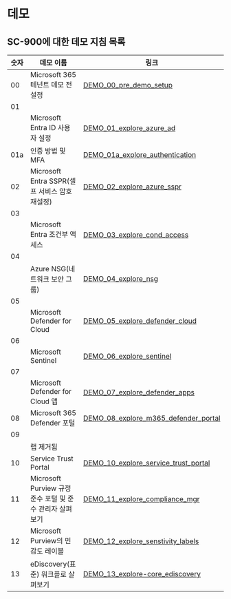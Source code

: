 
# 데모

## SC-900에 대한 데모 지침 목록

| **숫자** | **데모 이름** | **링크** |
|------|---------|----|
| 00 | Microsoft 365 테넌트 데모 전 설정 | [DEMO_00_pre_demo_setup](DEMO_00_pre_demo_setup.md) |
| 01
           | Microsoft Entra ID 사용자 설정  | [DEMO_01_explore_azure_ad](DEMO_01_explore_azure_ad.md) |
| 01a | 인증 방법 및 MFA | [DEMO_01a_explore_authentication](DEMO_01a_explore_authentication.md) |
| 02 | Microsoft Entra SSPR(셀프 서비스 암호 재설정)  | [DEMO_02_explore_azure_sspr](DEMO_02_explore_azure_sspr.md) |
| 03
           | Microsoft Entra 조건부 액세스  | [DEMO_03_explore_cond_access](DEMO_03_explore_cond_access.md) |
| 04
           | Azure NSG(네트워크 보안 그룹)  | [DEMO_04_explore_nsg](DEMO_04_explore_nsg.md) |
| 05
           | Microsoft Defender for Cloud  | [DEMO_05_explore_defender_cloud](DEMO_05_explore_defender_cloud.md) |
| 06
           | Microsoft Sentinel  | [DEMO_06_explore_sentinel](DEMO_06_explore_sentinel.md) |
| 07
           | Microsoft Defender for Cloud 앱  | [DEMO_07_explore_defender_apps](DEMO_07_explore_defender_apps.md) |
| 08 | Microsoft 365 Defender 포털  | [DEMO_08_explore_m365_defender_portal](DEMO_08_explore_m365_defender_portal.md) |
| 09
           | 랩 제거됨 |  |
| 10 | Service Trust Portal  | [DEMO_10_explore_service_trust_portal](DEMO_10_explore_service_trust_portal.md) |
| 11 | Microsoft Purview 규정 준수 포털 및 준수 관리자 살펴보기  | [DEMO_11_explore_compliance_mgr](DEMO_11_explore_compliance_mgr.md) |
| 12 | Microsoft Purview의 민감도 레이블  | [DEMO_12_explore_senstivity_labels](DEMO_12_explore_senstivity_labels.md) |
| 13 | eDiscovery(표준) 워크플로 살펴보기  | [DEMO_13_explore-core_ediscovery](DEMO_13_explore-core_ediscovery.md) |
